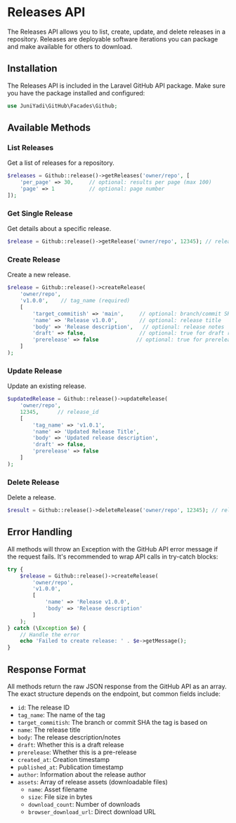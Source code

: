 # Releases API

The Releases API allows you to list, create, update, and delete releases in a repository. Releases are deployable software iterations you can package and make available for others to download.

## Installation

The Releases API is included in the Laravel GitHub API package. Make sure you have the package installed and configured:

```php
use JuniYadi\GitHub\Facades\Github;
```

## Available Methods

### List Releases

Get a list of releases for a repository.

```php
$releases = Github::release()->getReleases('owner/repo', [
    'per_page' => 30,     // optional: results per page (max 100)
    'page' => 1           // optional: page number
]);
```

### Get Single Release

Get details about a specific release.

```php
$release = Github::release()->getRelease('owner/repo', 12345); // release_id
```

### Create Release

Create a new release.

```php
$release = Github::release()->createRelease(
    'owner/repo',
    'v1.0.0',    // tag_name (required)
    [
        'target_commitish' => 'main',     // optional: branch/commit SHA
        'name' => 'Release v1.0.0',       // optional: release title
        'body' => 'Release description',   // optional: release notes
        'draft' => false,                 // optional: true for draft release
        'prerelease' => false            // optional: true for prerelease
    ]
);
```

### Update Release

Update an existing release.

```php
$updatedRelease = Github::release()->updateRelease(
    'owner/repo',
    12345,      // release_id
    [
        'tag_name' => 'v1.0.1',
        'name' => 'Updated Release Title',
        'body' => 'Updated release description',
        'draft' => false,
        'prerelease' => false
    ]
);
```

### Delete Release

Delete a release.

```php
$result = Github::release()->deleteRelease('owner/repo', 12345); // release_id
```

## Error Handling

All methods will throw an Exception with the GitHub API error message if the request fails. It's recommended to wrap API calls in try-catch blocks:

```php
try {
    $release = Github::release()->createRelease(
        'owner/repo',
        'v1.0.0',
        [
            'name' => 'Release v1.0.0',
            'body' => 'Release description'
        ]
    );
} catch (\Exception $e) {
    // Handle the error
    echo 'Failed to create release: ' . $e->getMessage();
}
```

## Response Format

All methods return the raw JSON response from the GitHub API as an array. The exact structure depends on the endpoint, but common fields include:

- `id`: The release ID
- `tag_name`: The name of the tag
- `target_commitish`: The branch or commit SHA the tag is based on
- `name`: The release title
- `body`: The release description/notes
- `draft`: Whether this is a draft release
- `prerelease`: Whether this is a pre-release
- `created_at`: Creation timestamp
- `published_at`: Publication timestamp
- `author`: Information about the release author
- `assets`: Array of release assets (downloadable files)
  - `name`: Asset filename
  - `size`: File size in bytes
  - `download_count`: Number of downloads
  - `browser_download_url`: Direct download URL
